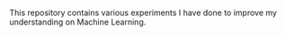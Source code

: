 This repository contains various experiments I have done to improve my understanding on Machine Learning.